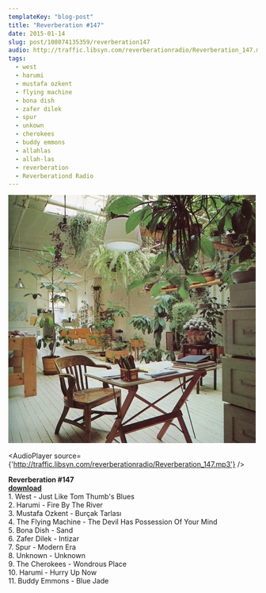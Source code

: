 ```yaml
---
templateKey: "blog-post"
title: "Reverberation #147"
date: 2015-01-14
slug: post/108074135359/reverberation147
audio: http://traffic.libsyn.com/reverberationradio/Reverberation_147.mp3
tags:
  - west
  - harumi
  - mustafa ozkent
  - flying machine
  - bona dish
  - zafer dilek
  - spur
  - unkown
  - cherokees
  - buddy emmons
  - allahlas
  - allah-las
  - reverberation
  - Reverberationd Radio
---
```


![Reverberation #147](../images/5b5667199aadc93377b5cd2c5a1313eb7521625a19ff40af60b090d70abe1bf3.jpg)

<AudioPlayer source={'http://traffic.libsyn.com/reverberationradio/Reverberation_147.mp3'} />

<p><strong>Reverberation #147<br /><a href="http://traffic.libsyn.com/reverberationradio/Reverberation_147.mp3" target="_blank">download<br /></a></strong>1. West - Just Like Tom Thumb's Blues<br />2. Harumi - Fire By The River<br />3. Mustafa Ozkent - Bur&ccedil;ak Tarlas&#305;<br />4. The Flying Machine - The Devil Has Possession Of Your Mind<br />5. Bona Dish - Sand<br />6. Zafer Dilek - Intizar<br />7. Spur - Modern Era<br />8. Unknown - Unknown<br />9. The Cherokees - Wondrous Place<br />10. Harumi - Hurry Up Now&nbsp;<br />11. Buddy Emmons - Blue Jade</p>
